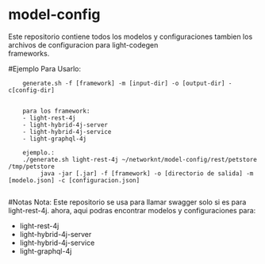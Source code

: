 # model-config
Este repositorio contiene todos los modelos y configuraciones tambien los archivos de configuracion
para light-codegen  
frameworks. 

#Ejemplo
Para Usarlo:
```
	generate.sh -f [framework] -m [input-dir] -o [output-dir] -c[config-dir]


	para los framework:
	- light-rest-4j
	- light-hybrid-4j-server
	- light-hybrid-4j-service
	- light-graphql-4j

	ejemplo.:
	./generate.sh light-rest-4j ~/networknt/model-config/rest/petstore /tmp/petstore
         java -jar [.jar] -f [framework] -o [directorio de salida] -m [modelo.json] -c [configuracion.json]


```
#Notas
Nota: Este repositorio se usa para llamar swagger solo  si es para light-rest-4j. ahora, aqui podras encontrar modelos y configuraciones para:
- light-rest-4j
- light-hybrid-4j-server
- light-hybrid-4j-service
- light-graphql-4j


